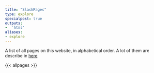 ```yaml
---
title: "SlashPages"
type: explore
specialpost: true
outputs:
-  'html'
aliases:
- explore
---
```


A list of all pages on this website, in alphabetical order.
A lot of them are describe in [here](https://slashpages.net/)

{{< allpages >}}
